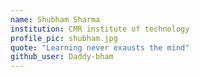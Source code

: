 ```yaml
---
name: Shubham Sharma
institution: CMR institute of technology
profile_pic: shubham.jpg
quote: "Learning never exausts the mind"
github_user: Daddy-bham
---
```


